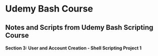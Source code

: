 # Udemy Bash Course
## Notes and Scripts from Udemy Bash Scripting Course

#### Section 3: User and Account Creation - Shell Scripting Project 1
````

````
